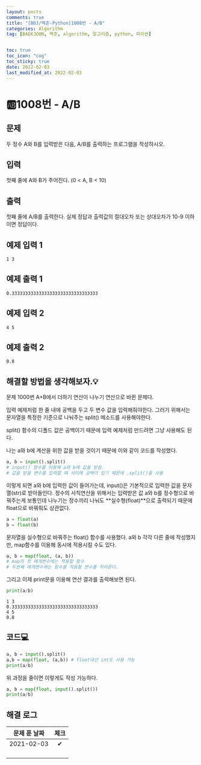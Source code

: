 ```yaml
---
layout: posts
comments: true
title: "[BOJ/백준-Python]1008번 - A/B"
categories: Algorithm
tag: [BAEKJOON, 백준, algorithm, 알고리즘, python, 파이썬]


toc: true
toc_icon: "cog"
toc_sticky: true
date: 2022-02-03
last_modified_at: 2022-02-03
---
```




# 🆎1008번 - A/B



## 문제

두 정수 A와 B를 입력받은 다음, A/B를 출력하는 프로그램을 작성하시오.



## 입력

첫째 줄에 A와 B가 주어진다. (0 < A, B < 10)



## 출력

첫째 줄에 A/B를 출력한다. 실제 정답과 출력값의 절대오차 또는 상대오차가 10-9 이하이면 정답이다.



## 예제 입력 1 

```
1 3
```



## 예제 출력 1

```
0.33333333333333333333333333333333
```



## 예제 입력 2

```
4 5
```



## 예제 출력 2

```
0.8
```



##  해결할 방법을 생각해보자.💡

문제 1000번 A+B에서 더하기 연산이 나누기 연산으로 바뀐 문제다.

입력 예제처럼 한 줄 내에 공백을 두고 두 변수 값을 입력해줘야한다. 그러기 위해서는 문자열을 특정한 기준으로 나눠주는 split() 메소드를 사용해야한다.

split() 함수의 디폴드 값은 공백이기 때문에 입력 예제처럼 만드려면 그냥 사용해도 된다.

나는 a와 b에 계산을 위한 값을 받을 것이기 때문에 이와 같이 코드를 작성했다.

```python
a, b = input().split()
# input() 함수를 이용해 a와 b에 값을 받음.
# 값을 받을 변수를 입력할 때 사이에 공백이 있기 때문에 .split()을 사용
```

이렇게 되면 a와 b에 입력한 값이 들어가는데, input()은 기본적으로 입력한 값을 문자열(str)로 받아들인다. 정수의 사칙연산을 위해서는 입력받은 값 a와 b를 정수형으로 바꿔주는게 보통인데 나누기는 정수끼리 나눠도 **실수형(float)**으로 출력되기 때문에 float으로 바꿔줘도 상관없다.

```python
a = float(a)
b = float(b)
```

문자열을 실수형으로 바꿔주는 float() 함수를 사용했다. a와 b 각각 다른 줄에 작성했지만, map함수를 이용해 동시에 적용시킬 수도 있다.

```python
a, b = map(float, (a, b))
# map의 첫 매개변수에는 적용할 함수
# 두번째 매개변수에는 함수를 적용할 변수를 적어준다.
```

그리고 이제 print문을 이용해 연산 결과를 출력해보면 된다.

```python
print(a/b)
```

```
1 3 
0.33333333333333333333333333333333
4 5
0.8
```



## 코드💻

```python
a, b = input().split()
a,b = map(float, (a,b)) # float대신 int도 사용 가능
print(a/b)
```

위 과정을 줄이면 이렇게도 작성 가능하다.

```python
a, b = map(float, input().split())
print(a/b)
```











## 해결 로그 

| 문제 푼 날짜 | 체크 |
| :----------: | :--: |
|  2021-02-03  |  ✔   |
|              |      |
|              |      |
|              |      |
|              |      |



